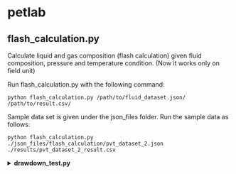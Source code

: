 # petlab

## flash_calculation.py

Calculate liquid and gas composition (flash calculation) given fluid composition, pressure and temperature condition. (Now it works only on field unit)

Run flash_calculation.py with the following command:

```python flash_calculation.py /path/to/fluid_dataset.json/ /path/to/result.csv/```

Sample data set is given under the json_files folder. Run the sample data as follows:

``` python flash_calculation.py ./json_files/flash_calculation/pvt_dataset_2.json ./results/pvt_dataset_2_result.csv ```

<details><summary> <b> drawdown_test.py </b> </summary>

Calculate the permeability of a reservoir given a data set of drawdown test (pressure and time). (Now it works only on SI unit)

Run drawdown_test.py with the following command:

```python flash_calculation.py /path/to/drawdown_dataset.json/ /path/to/result.csv/```

Sample data set is given under the json_files folder. Run the sample data as follows:

``` python flash_calculation.py ./json_files/dradown_test/dd_dataset_1.json ./results/dd_dataset_1_result.csv ```

The .JSON file must include the following:
``` 
  "Rate" : constant fluid production rate (m3/s)
  "Viscosity" : fluid viscosity (Pa s)
  "Porosity" : Average reservoir porosity (fraction)
  "Initial_Pressure" : Initial pressure condition (Pa)
  "Well_Radius" : Radius of the production well (m)
  "Reservoir_Height" : Average height radius of the reservoir (h)
  "Total_Compressibility" : Average total compressibility (1/Pa) 
  "Pressure_Data" : List of well pressure data (Pa)
  "Time_Data" : List of the corresponding time data (s)
```
</details>
